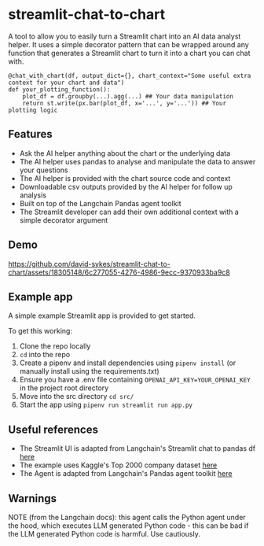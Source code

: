 # streamlit-chat-to-chart
A tool to allow you to easily turn a Streamlit chart into an AI data analyst helper. It uses a simple decorator pattern that can be wrapped around any function that generates a Streamlit chart to turn it into a chart you can chat with.

```
@chat_with_chart(df, output_dict={}, chart_context="Some useful extra context for your chart and data")
def your_plotting_function():
    plot_df = df.groupby(...).agg(...) ## Your data manipulation
    return st.write(px.bar(plot_df, x='...', y='...')) ## Your plotting logic
```

## Features
- Ask the AI helper anything about the chart or the underlying data
- The AI helper uses pandas to analyse and manipulate the data to answer your questions
- The AI helper is provided with the chart source code and context
- Downloadable csv outputs provided by the AI helper for follow up analysis 
- Built on top of the Langchain Pandas agent toolkit
- The Streamlit developer can add their own additional context with a simple decorator argument 

## Demo
https://github.com/david-sykes/streamlit-chat-to-chart/assets/18305148/6c277055-4276-4986-9ecc-9370933ba9c8


## Example app
A simple example Streamlit app is provided to get started. 

To get this working:

1. Clone the repo locally
2. `cd` into the repo
3. Create a pipenv and install dependencies using `pipenv install` (or manually install using the requirements.txt)
4. Ensure you have a .env file containing `OPENAI_API_KEY=YOUR_OPENAI_KEY` in the project root directory
5. Move into the src directory `cd src/`
6. Start the app using `pipenv run streamlit run app.py`

## Useful references
- The Streamlit UI is adapted from Langchain's Streamlit chat to pandas df [here](https://github.com/langchain-ai/streamlit-agent/blob/main/streamlit_agent/chat_pandas_df.py)
- The example uses Kaggle's Top 2000 company dataset [here](https://www.kaggle.com/datasets/joebeachcapital/top-2000-companies-globally)
- The Agent is adapted from Langchain's Pandas agent toolkit [here](https://github.com/langchain-ai/langchain/tree/master/libs/langchain/langchain/agents/agent_toolkits/pandas)

## Warnings
NOTE (from the Langchain docs): this agent calls the Python agent under the hood, which executes LLM generated Python code - this can be bad if the LLM generated Python code is harmful. Use cautiously.
